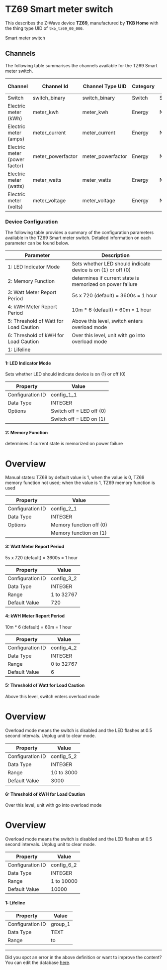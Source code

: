 
# TZ69 Smart meter switch

This describes the Z-Wave device **TZ69**, manufactured by **TKB Home** with the thing type UID of ```tkb_tz69_00_000```. 

Smart meter switch

## Channels
The following table summarises the channels available for the TZ69 Smart meter switch.

| Channel | Channel Id | Channel Type UID | Category | Item Type |
|---------|------------|------------------|----------|-----------|
| Switch | switch_binary | switch_binary | Switch | Switch |
| Electric meter (kWh) | meter_kwh | meter_kwh | Energy | Number |
| Electric meter (amps) | meter_current | meter_current | Energy | Number |
| Electric meter (power factor) | meter_powerfactor | meter_powerfactor | Energy | Number |
| Electric meter (watts) | meter_watts | meter_watts | Energy | Number |
| Electric meter (volts) | meter_voltage | meter_voltage | Energy | Number |




### Device Configuration
The following table provides a summary of the configuration parameters available in the TZ69 Smart meter switch.
Detailed information on each parameter can be found below.

| Parameter   | Description |
|-------------|-------------|
| 1: LED Indicator Mode | Sets whether LED should indicate device is on (1) or off (0) |
| 2: Memory Function | determines if current state is memorized on power failure |
| 3: Watt Meter Report Period | 5s x 720 (default) = 3600s = 1 hour |
| 4: kWH Meter Report Period | 10m \* 6 (default) = 60m = 1 hour |
| 5: Threshold of Watt for Load Caution | Above this level, switch enters overload mode |
| 6: Threshold of kWH for Load Caution | Over this level, unit with go into overload mode |
| 1: Lifeline |  |




#### 1: LED Indicator Mode

Sets whether LED should indicate device is on (1) or off (0)


| Property         | Value    |
|------------------|----------|
| Configuration ID | config_1_1 |
| Data Type        | INTEGER || Default Value | 1 |
| Options | Switch off &#x3D; LED off (0) |
|  | Switch off &#x3D; LED on (1) |






#### 2: Memory Function

determines if current state is memorized on power failure  


# Overview #

Manual states: TZ69 by default value is 1, when the value is 0, TZ69 memory function not used; when the value is 1, TZ69 memory function is used


| Property         | Value    |
|------------------|----------|
| Configuration ID | config_2_1 |
| Data Type        | INTEGER || Default Value | 1 |
| Options | Memory function off (0) |
|  | Memory function on (1) |






#### 3: Watt Meter Report Period

5s x 720 (default) = 3600s = 1 hour


| Property         | Value    |
|------------------|----------|
| Configuration ID | config_3_2 |
| Data Type        | INTEGER |
| Range | 1 to 32767 |
| Default Value | 720 |






#### 4: kWH Meter Report Period

10m \* 6 (default) = 60m = 1 hour


| Property         | Value    |
|------------------|----------|
| Configuration ID | config_4_2 |
| Data Type        | INTEGER |
| Range | 0 to 32767 |
| Default Value | 6 |






#### 5: Threshold of Watt for Load Caution

Above this level, switch enters overload mode  


# Overview #

Overload mode means the switch is disabled and the LED flashes at 0.5 second intervals. Unplug unit to clear mode.


| Property         | Value    |
|------------------|----------|
| Configuration ID | config_5_2 |
| Data Type        | INTEGER |
| Range | 10 to 3000 |
| Default Value | 3000 |






#### 6: Threshold of kWH for Load Caution

Over this level, unit with go into overload mode  


# Overview #

Overload mode means the switch is disabled and the LED flashes at 0.5 second intervals. Unplug unit to clear mode.


| Property         | Value    |
|------------------|----------|
| Configuration ID | config_6_2 |
| Data Type        | INTEGER |
| Range | 1 to 10000 |
| Default Value | 10000 |






#### 1: Lifeline




| Property         | Value    |
|------------------|----------|
| Configuration ID | group_1 |
| Data Type        | TEXT |
| Range |  to  |






---

Did you spot an error in the above definition or want to improve the content?
You can edit the database [here](http://www.cd-jackson.com/index.php/zwave/zwave-device-database/zwave-device-list/devicesummary/474).

